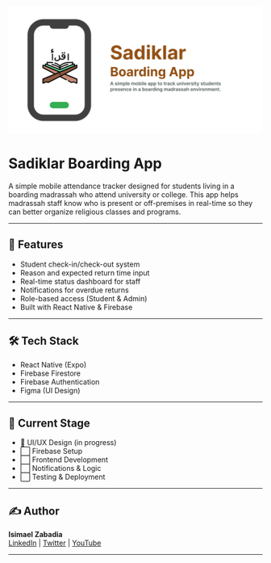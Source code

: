 ![Sadicklar Banner](https://github.com/MrIsimael/sadiklar-boarding-app/blob/main/Sadiklar%20Banner.png?raw=true?raw=true)
# Sadiklar Boarding App

A simple mobile attendance tracker designed for students living in a boarding madrassah who attend university or college. This app helps madrassah staff know who is present or off-premises in real-time so they can better organize religious classes and programs.

---

## 📱 Features

- Student check-in/check-out system  
- Reason and expected return time input  
- Real-time status dashboard for staff  
- Notifications for overdue returns  
- Role-based access (Student & Admin)  
- Built with React Native & Firebase

---

## 🛠️ Tech Stack

- React Native (Expo)
- Firebase Firestore
- Firebase Authentication
- Figma (UI Design)

---

## 🚀 Current Stage

- 🔲 UI/UX Design (in progress)  
- ⬜ Firebase Setup  
- ⬜ Frontend Development  
- ⬜ Notifications & Logic  
- ⬜ Testing & Deployment

---

## ✍️ Author

**Isimael Zabadia**  
[LinkedIn](https://www.linkedin.com/in/ishu-zaba/) | [Twitter](https://x.com/darkskin_daemon) | [YouTube](https://www.youtube.com/@MyProgrammerMind)

---

## 
